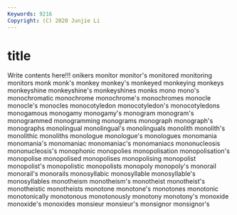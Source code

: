 ```yaml
---
Keywords: 9216
Copyright: (C) 2020 Junjie Li
---
```


# title

Write contents here!!!
onikers 
monitor 
monitor's 
monitored
monitoring 
monitors 
monk 
monk's 
monkey 
monkey's 
monkeyed 
monkeying 
monkeys 
monkeyshine
monkeyshine's 
monkeyshines 
monks 
mono 
mono's 
monochromatic 
monochrome 
monochrome's 
monochromes 
monocle
monocle's 
monocles 
monocotyledon 
monocotyledon's 
monocotyledons 
monogamous 
monogamy 
monogamy's 
monogram 
monogram's
monogrammed 
monogramming 
monograms 
monograph 
monograph's 
monographs 
monolingual 
monolingual's 
monolinguals 
monolith
monolith's 
monolithic 
monoliths 
monologue 
monologue's 
monologues 
monomania 
monomania's 
monomaniac 
monomaniac's
monomaniacs 
mononucleosis 
mononucleosis's 
monophonic 
monopolies 
monopolisation 
monopolisation's 
monopolise 
monopolised 
monopolises
monopolising 
monopolist 
monopolist's 
monopolistic 
monopolists 
monopoly 
monopoly's 
monorail 
monorail's 
monorails
monosyllabic 
monosyllable 
monosyllable's 
monosyllables 
monotheism 
monotheism's 
monotheist 
monotheist's 
monotheistic 
monotheists
monotone 
monotone's 
monotones 
monotonic 
monotonically 
monotonous 
monotonously 
monotony 
monotony's 
monoxide
monoxide's 
monoxides 
monsieur 
monsieur's 
monsignor 
monsignor's 
